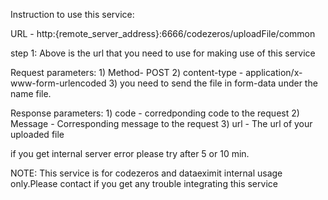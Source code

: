 Instruction to use this service:

URL - http:{remote_server_address}:6666/codezeros/uploadFile/common


step 1: Above is the url that you need to use for making use of this service

Request parameters:
    1) Method- POST
    2) content-type - application/x-www-form-urlencoded
    3)  you need to send the file in form-data under the name file.

Response parameters:
    1) code - corredponding code to the request 
    2) Message - Corresponding message to the request
    3) url - The url of your uploaded file

if you get internal server error please try after  5 or 10 min.


NOTE: This service is for codezeros and dataeximit internal usage only.Please contact if you get any trouble integrating this service


